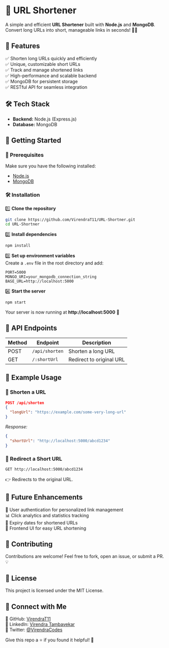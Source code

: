 # 🚀 URL Shortener

A simple and efficient **URL Shortener** built with **Node.js** and **MongoDB**. Convert long URLs into short, manageable links in seconds! 🔗✨

## 🌟 Features

✅ Shorten long URLs quickly and efficiently  
✅ Unique, customizable short URLs  
✅ Track and manage shortened links  
✅ High-performance and scalable backend  
✅ MongoDB for persistent storage  
✅ RESTful API for seamless integration  

## 🛠️ Tech Stack

- **Backend:** Node.js (Express.js)
- **Database:** MongoDB

## 🚀 Getting Started

### 📌 Prerequisites
Make sure you have the following installed:
- [Node.js](https://nodejs.org/)
- [MongoDB](https://www.mongodb.com/)

### 🛠️ Installation

1️⃣ **Clone the repository**
```bash
git clone https://github.com/VirendraT11/URL-Shortner.git
cd URL-Shortner
```

2️⃣ **Install dependencies**
```bash
npm install
```

3️⃣ **Set up environment variables**  
Create a `.env` file in the root directory and add:
```env
PORT=5000
MONGO_URI=your_mongodb_connection_string
BASE_URL=http://localhost:5000
```

4️⃣ **Start the server**
```bash
npm start
```
Your server is now running at **http://localhost:5000** 🚀

## 🎯 API Endpoints

| Method | Endpoint        | Description              |
|--------|----------------|--------------------------|
| POST   | `/api/shorten` | Shorten a long URL       |
| GET    | `/:shortUrl`   | Redirect to original URL |

## 📌 Example Usage

### 🔗 Shorten a URL
```json
POST /api/shorten
{
  "longUrl": "https://example.com/some-very-long-url"
}
```
_Response:_
```json
{
  "shortUrl": "http://localhost:5000/abcd1234"
}
```

### 🔄 Redirect a Short URL
```bash
GET http://localhost:5000/abcd1234
```
👉 Redirects to the original URL.

## 🎯 Future Enhancements

🚀 User authentication for personalized link management  
📊 Click analytics and statistics tracking  
📅 Expiry dates for shortened URLs  
🎨 Frontend UI for easy URL shortening  

## 🤝 Contributing
Contributions are welcome! Feel free to fork, open an issue, or submit a PR. 💡

## 📜 License
This project is licensed under the MIT License.

## 🔗 Connect with Me
📌 GitHub: [VirendraT11](https://github.com/VirendraT11)  
📌 LinkedIn: [Virendra Tambavekar](https://www.linkedin.com/in/virendra-tambavekar-74a384257/)  
📌 Twitter: [@VirendraCodes](https://x.com/VirendraCodes)  

Give this repo a ⭐ if you found it helpful! 🚀

